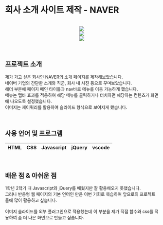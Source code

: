 # 회사 소개 사이트 제작 - NAVER

<p align="center">
  <br>
  <img src="./img/main.png">
  <br>
  <img src="./img/info.png">
  <br>
  <img src="./img/teams.jpg">
  <br>
</p>

<br>

## 프로젝트 소개

<p align="justify">
  제가 가고 싶은 회사인 NAVER의 소개 페이지를 제작해보았습니다.<br>
  네이버 기업의 간단한 소개와 직군, 회사 내 사진 등으로 꾸며보았습니다.<br>
  헤더 부분에 페이지 메인 타이틀과 nav바로 메뉴를 이동 가능하게 했습니다.<br>
  메뉴는 탭바 효과를 적용하여 해당 메뉴를 클릭하거나 터치하면 해당하는 컨텐츠가 화면에 나오도록 설정했습니다.<br>
  이미지는 제이쿼리를 활용하여 슬라이드 형식으로 보여지게 했습니다.
</p>

<br>

## 사용 언어 및 프로그램

|   HTML  |   CSS   |   Javascript   |  jQuery  |  vscode  |
| :-----: | :-----: | :------------: | :------: | :------: | 

<br>

## 배운 점 & 아쉬운 점
  1학년 2학기 때 Javascript와 jQuery를 배웠지만 잘 활용해오지 못했습니다.<br>
  그러나 반응형 웹 페이지의 기본 언어인 만큼 이번 기회로 복습하여 앞으로의 프로젝트들에 많이 활용하고 싶습니다.<br>
  <br>
  이미지 슬라이드를 외부 플러그인으로 적용했는데 이 부분을 제가 직접 함수와 css를 적용하여 좀 더 나은 화면으로 만들고 싶습니다.
  
<p align="justify">

</p>
